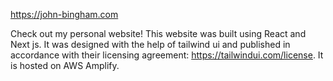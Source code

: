 https://john-bingham.com

Check out my personal website! This website was built using React and Next js. It was designed with the help of tailwind ui and published in accordance with their licensing agreement: https://tailwindui.com/license. It is hosted on AWS Amplify.